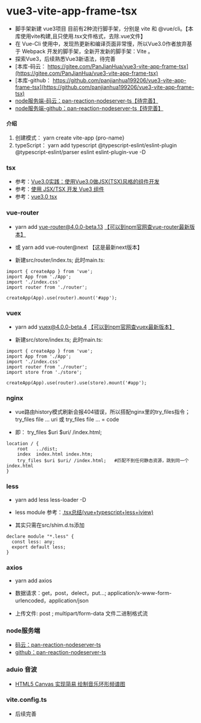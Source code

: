 # vue3-vite-app-frame-tsx
* 脚手架新建 vue3项目 目前有2种流行脚手架，分别是 vite 和 @vue/cli。【本库使用vite构建,且只使用.tsx文件格式，去除.vue文件】   
* 在 Vue-Cli 使用中，发现热更新和编译页面非常慢，所以Vue3.0作者放弃基于 Webpack 开发的脚手架，全新开发新的脚手架：Vite 。
* 探索Vue3，后续熟悉Vue3新语法，待完善  
* [本库-码云： https://gitee.com/PanJianHua/vue3-vite-app-frame-tsx](https://gitee.com/PanJianHua/vue3-vite-app-frame-tsx)  
* [本库-github： https://github.com/panjianhua199206/vue3-vite-app-frame-tsx](https://github.com/panjianhua199206/vue3-vite-app-frame-tsx)
* [node服务端-码云：pan-reaction-nodeserver-ts【待完善】](https://gitee.com/PanJianHua/pan-reaction-nodeserver-ts)   
* [node服务端-github：pan-reaction-nodeserver-ts【待完善】](https://github.com/panjianhua199206/pan-reaction-nodeserver-ts)  

#### 介绍
1. 创建模式： yarn create vite-app {pro-name}   
2. typeScript：   yarn add typescript @typescript-eslint/eslint-plugin @typescript-eslint/parser eslint eslint-plugin-vue -D

### tsx
* 参考：[Vue3.0实践：使用Vue3.0做JSX(TSX)风格的组件开发](https://blog.csdn.net/learn8more/article/details/107970726)  
* 参考：[使用 JSX/TSX 开发 Vue3 组件](https://zhuanlan.zhihu.com/p/153387704)  
* 参考：[vue3.0 tsx](https://iiong.com/vue3-use-notes/)  

### vue-router  
* yarn add vue-router@4.0.0-beta.13 [【可以到npm官网查vue-router最新版本】](https://www.npmjs.com/package/vue-router)   
* 或 yarn add vue-router@next 【这是最新next版本】

* 新建src/router/index.ts; 此时main.ts:   
```
import { createApp } from 'vue'; 
import App from './App';
import './index.css'
import router from './router';

createApp(App).use(router).mount('#app');
```

### vuex
* yarn add vuex@4.0.0-beta.4 [【可以到npm官网查vuex最新版本】](https://www.npmjs.com/package/vuex)    

* 新建src/store/index.ts; 此时main.ts:   
```
import { createApp } from 'vue'; 
import App from './App';
import './index.css'
import router from './router';
import store from './store';

createApp(App).use(router).use(store).mount('#app');
```

### nginx 
* vue路由history模式刷新会报404错误，所以搭配nginx里的try_files指令；   
try_files file ... uri 或 try_files file ... = code   

* 即： try_files $uri $uri/ /index.html;   
```
location / {
    root   ../dist;
    index  index.html index.htm;
    try_files $uri $uri/ /index.html;   #匹配不到任何静态资源，跳到同一个index.html
}
```

### less 
* yarn add less less-loader -D

* less module 参考：[.tsx总结(vue+typescript+less+iview)](https://www.jianshu.com/p/8a8478ac3641)  
* 其实只需在src/shim.d.ts添加   
```
declare module "*.less" {
  const less: any;
  export default less;
}
```

### axios
* yarn add axios  

* 数据请求：get，post，delect，put...; application/x-www-form-urlencoded，application/json   
* 上传文件: post ; multipart/form-data 文件二进制格式流

### node服务端
* [码云：pan-reaction-nodeserver-ts](https://gitee.com/PanJianHua/pan-reaction-nodeserver-ts)   
* [github：pan-reaction-nodeserver-ts](https://github.com/panjianhua199206/pan-reaction-nodeserver-ts)  

### aduio 音波
* [HTML5 Canvas 实现简易 绘制音乐环形频谱图](https://www.jianshu.com/p/14f1a5af6dd6)

### vite.config.ts
* 后续完善